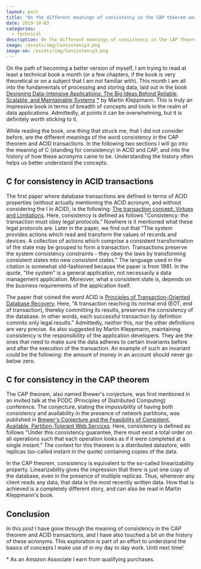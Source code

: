 ```yaml
---
layout: post
title: "On the different meanings of consistency in the CAP theorem and ACID transactions"
date: 2019-10-03
categories:
  - technical 
description: On the different meanings of consistency in the CAP theorem and ACID transactions 
image: /assets/img/Consistency3.png
image-sm: /assets/img/Consistency3.png
---
```

On the path of becoming a better version of myself, I am trying to read at least a technical book a month (or a few chapters, if the book is very theoretical or on a subject that I am not familiar with). This month I am all into the fundamentals of processing and storing data, laid out in the book <a target="_blank" href="https://www.amazon.com/gp/product/1449373321/ref=as_li_tl?ie=UTF8&camp=1789&creative=9325&creativeASIN=1449373321&linkCode=as2&tag=farcasia-20&linkId=c3c5d9a87595e26b578a02bdb6edbc40" rel="nofollow">Designing Data-Intensive Applications: The Big Ideas Behind Reliable, Scalable, and Maintainable Systems</a> <a href="#ref">\*</a> by Martin Kleppmann. This is truly an impressive book in terms of breadth of concepts and tools in the realm of data applications. Admittedly, at points it can be overwhelming, but it is definitely worth sticking to it.

While reading the book, one thing that struck me, that I did not consider before, are the different meanings of the word consistency in the CAP theorem and ACID transactions. In the following two sections I will go into the meaning of C (standing for consistency) in ACID and CAP, and into the history of how these acronyms came to be. Understanding the history often helps us better understand the concepts.

<h2> C for consistency in ACID transactions </h2>
The first paper where database transactions are defined in terms of ACID properties (without actually mentioning the ACID acronym, and without considering the I in ACID), is the following: <a target="_blank" href="https://www.hpl.hp.com/techreports/tandem/TR-81.3.pdf">The transaction concept: Virtues and Limitations</a>.
Here, consistency is defined as follows "Consistency: the transaction must obey legal protocols." Nowhere is it mentioned what these legal protocols are. Later in the paper, we find out that "The system provides actions which read and transform the values of records and devices. A collection of actions which comprise a consistent transformation of the state may be grouped to form a transaction. Transactions preserve the system consistency constraints - they obey the laws by transforming consistent states into new consistent states." The language used in the citation is somewhat old-fashioned because the paper is from 1981. In the quote, "the system" is a general application, not necessarily a data management application. Moreover, what a consistent state is, depends on the business requirements of the application itself. 

The paper that coined the word ACID is <a target="_blank" href="https://web.stanford.edu/class/cs340v/papers/recovery.pdf">Principles of Transaction-Oriented Database Recovery</a>. Here, "A transaction reaching its normal end (EOT, end of transaction), thereby committing its results, preserves the consistency of the database. In other words, each successful transaction by definition commits only legal results."
Admittedly, neither this, nor the other definitions are very precise. As also suggested by Martin Kleppmann, maintaining consistency is the responsibility of the application developers. They are the ones that need to make sure the data adheres to certain invariants before and after the execution of the transaction. An example of such an invariant could be the following: the amount of money in an account should never go below zero.

<h2> C for consistency in the CAP theorem </h2>
The CAP theorem, also named Brewer's conjecture, was first mentioned in an invited talk at the PODC (Principles of Distributed Computing) conference. The conjecture, stating the impossibility of having both consistency and availability in the presence of network partitions, was published in <a target="_blank" href="https://users.ece.cmu.edu/~adrian/731-sp04/readings/GL-cap.pdf">Brewer's Conjecture and the Feasibility of Consistent, Available, Partition-Tolerant Web Services</a>. Here, consistency is defined as follows "Under this consistency guarantee, there must exist a total order on all operations such that each operation looks as if it were completed at a single instant." The context for this theorem is a distributed datastore, with replicas (so-called instant in the quote) containing copies of the data.

In the CAP theorem, consistency is equivalent to the so-called linearizability property. Linearizability gives the impression that there is just one copy of the database, even in the presence of multiple replicas. Thus, whenever any client reads any data, that data is the most recently written data. How that is achieved is a completely different story, and can also be read in Martin Kleppmann's book.

<h2> Conclusion </h2>
In this post I have gone through the meaning of consistency in the CAP theorem and ACID transactions, and I have also touched a bit on the history of these acronyms. This exploration is part of an effort to understand the basics of concepts I make use of in my day to day work.
Until next time!

<p id="ref">* As an Amazon Associate I earn from qualifying purchases.</p>
